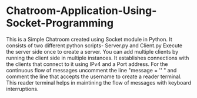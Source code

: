 # Chatroom-Application-Using-Socket-Programming
This is a Simple Chatroom created using Socket module in Python.
It consists of two different python scripts- Server.py and Client.py
Execute the server side once to create a server. You can add multiple clients by running the client side in multiple instances. It establishes connections with the clients that connect to it using IPv4 and a Port address.
For the continuous flow of messages uncomment the line "message = '' " and comment the line that accepts the username to create a reader terminal. This reader terminal helps in maintining the flow of messages with keyboard interruptions.
